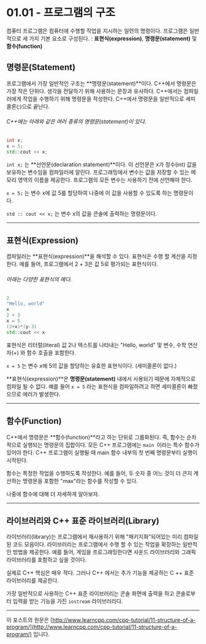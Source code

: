 ﻿# 01.01 - 프로그램의 구조

컴퓨터 프로그램은 컴퓨터에 수행할 작업을 지시하는 일련의 명령이다. 프로그램은 일반적으로 세 가지 기본 요소로 구성된다. :  **표현식(expression)**, **명령문(statement)** 및 **함수(function)**

## 명령문(Statement)

프로그램에서 가장 일반적인 구조는 **명령문(statement)**이다. C++에서 명령문은 가장 작은 단위다. 생각을 전달하기 위해 사용하는 문장과 유사하다. C++에서는 컴파일러에게 작업을 수행하기 위해 명령문을 작성한다. C++에서 명령문을 일반적으로 세미콜론(;)으로 끝난다.

###### C++에는 아래와 같은 여러 종류의 명령문(statement)이 있다.

```cpp
int x;
x = 5;
std::cout << x;
```

`int x;` 는 **선언문(declaration statement)**이다. 이 선언문은 x가 정수(int) 값을 보유하는 변수임을 컴파일러에 알린다. 프로그래밍에서 변수는 값을 저장할 수 있는 메모리 영역의 이름을 제공한다. 프로그램의 모든 변수는 사용하기 전에 선언해야 한다.

`x = 5;` 는 변수 x에 값 5를 할당하여 나중에 이 값을 사용할 수 있도록 하는 명령문이다.

`std :: cout << x;` 는 변수 x의 값을 콘솔에 출력하는 명령문이다.

---

## 표현식(Expression)

컴파일러는 **표현식(expression)**을 해석할 수 있다. 표현식은 수행 할 계산을 지정한다. 예를 들어, 프로그램에서 2 + 3은 값 5로 평가되는 표현식이다.

###### 아래는 다양한 표현식의 예다.

```cpp
2
"Hello, world"
x
2 + 3
x = 5
(2+x)*(y-3)
std::cout << x
```

표현식은 리터럴(literal) 값 2나 텍스트를 나타내는 "Hello, world" 및 변수, 수학 연산자(+) 와 함수 호출을 포함한다.

 `x = 5` 는 변수 x에 5의 값을 할당하는 유효한 표현식이다. (세미콜론이 없다.)

**표현식(expression)**은 **명령문(statement)** 내에서 사용되기 때문에 자체적으로 컴파일 될 수 없다. 예를 들어 `x = 5` 라는 표현식을 컴파일하려고 하면 세미콜론이 빠졌으므로 에러가 발생한다.

---

## 함수(Function)

C++에서 명령문은 **함수(function)**라고 하는 단위로 그룹화된다. 즉, 함수는 순차적으로 실행되는 명령문의 집합이다. 모든 C++ 프로그램에는 `main `이라는 특수 함수가 있어야 한다. C++ 프로그램이 실행될 때 main 함수 내부의 첫 번째 명령문부터 실행이 시작된다. 

함수는 특정한 작업을 수행하도록 작성한다. 예를 들어, 두 숫자 중 어느 것이 더 큰지 계산하는 명령문을 포함한 "max"라는 함수를 작성할 수 있다.

나중에 함수에 대해 더 자세하게 알아보자.

---

## 라이브러리와 C++ 표준 라이브러리(Library)

라이브러리(library)는 프로그램에서 재사용하기 위해 "패키지화"되어있는 미리 컴파일된 코드 모음이다. 라이브러리는 프로그램에서 수행 할 수 있는 작업을 확장하는 일반적인 방법을 제공한다. 예를 들어, 게임을 프로그래밍한다면 사운드 라이브러리와 그래픽 라이브러리를 포함하고 싶을 것이다.

실제로 C++ 핵심은 매우 작다. 그러나 C++ 에서는 추가 기능을 제공하는 C ++ 표준 라이브러리를 제공한다.

가장 일반적으로 사용하는 C++ 표준 라이브러리는 콘솔 화면에 출력을 하고 콘솔로부터 입력을 받는 기능을 가진 `iostream` 라이브러리다.

---

이 포스트의 원문은 [http://www.learncpp.com/cpp-tutorial/11-structure-of-a-program/](http://www.learncpp.com/cpp-tutorial/11-structure-of-a-program/) 입니다.